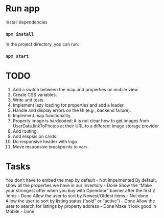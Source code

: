 # Run app

Install dependencies

### `npm install`

In the project directory, you can run:

### `npm start`

# TODO

1. Add a switch between the map and properties on mobile view.
2. Create CSS variables.
3. Write unit tests.
4. Implement lazy loading for properties and add a loader.
5. Handle and display errors on the UI (e.g., backend failure).
6. Implement map functionality.
7. Property image is hardcoded; it is not clear how to get images from UserData.linkToPhotos at their URL to a different image storage provider
8. Add routing
9. Add elispsis on cards
10. Do responsive header with logo
11. Move responsive breakpoints to vars

# Tasks

You don’t have to embed the map by default - Not impelmented
By default, show all the properties we have in our inventory - Done
Show the “Make your strongest offer when you buy with Opendoor” banner after the first 2 items - Done
Allow the user to sort by Newest/Oldest items - Not done
Allow the user to sort by listing status (”sold” or “active”) - Done
Allow the user to search for listings by property address - Done
Make it look good in Mobile - Done
